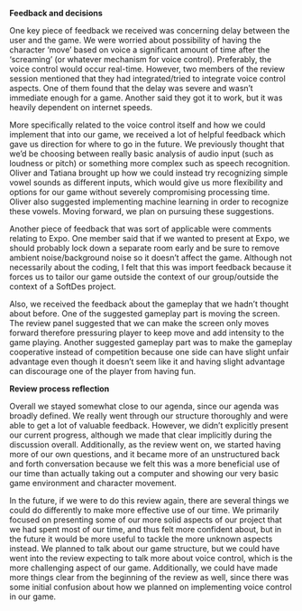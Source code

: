 **Feedback and decisions**

One key piece of feedback we received was concerning delay between the user and the game. We were worried about possibility of having the character ‘move’ based on voice a significant amount of time after the ‘screaming’ (or whatever mechanism for voice control). Preferably, the voice control would occur real-time. However, two members of the review session mentioned that they had integrated/tried to integrate voice control aspects. One of them found that the delay was severe and wasn’t immediate enough for a game. Another said they got it to work, but it was heavily dependent on internet speeds.

More specifically related to the voice control itself and how we could implement that into our game, we received a lot of helpful feedback which gave us direction for where to go in the future. We previously thought that we’d be choosing between really basic analysis of audio input (such as loudness or pitch) or something more complex such as speech recognition. Oliver and Tatiana brought up how we could instead try recognizing simple vowel sounds as different inputs, which would give us more flexibility and options for our game without severely compromising processing time. Oliver also suggested implementing machine learning in order to recognize these vowels. Moving forward, we plan on pursuing these suggestions.

Another piece of feedback that was sort of applicable were comments relating to Expo. One member said that if we wanted to present at Expo, we should probably lock down a separate room early and be sure to remove ambient noise/background noise so it doesn’t affect the game. Although not necessarily about the coding, I felt that this was import feedback because it forces us to tailor our game outside the context of our group/outside the context of a SoftDes project.

Also, we received the feedback about the gameplay that we hadn’t thought about before. One of the suggested gameplay part is moving the screen. The review panel suggested that we can make the screen only moves forward therefore pressuring player to keep move and add intensity to the game playing. Another suggested gameplay part was to make the gameplay cooperative instead of competition because one side can have slight unfair advantage even though it doesn’t seem like it and having slight advantage can discourage one of the player from having fun. 


**Review process reflection**

Overall we stayed somewhat close to our agenda, since our agenda was broadly defined. We really went through our structure thoroughly and were able to get a lot of valuable feedback. However, we didn’t explicitly present our current progress, although we made that clear implicitly during the discussion overall. Additionally, as the review went on, we started having more of our own questions, and it became more of an unstructured back and forth conversation because we felt this was a more beneficial use of our time than actually taking out a computer and showing our very basic game environment and character movement. 

In the future, if we were to do this review again, there are several things we could do differently to make more effective use of our time. We primarily focused on presenting some of our more solid aspects of our project that we had spent most of our time, and thus felt more confident about, but in the future it would be more useful to tackle the more unknown aspects instead. We planned to talk about our game structure, but we could have went into the review expecting to talk more about voice control, which is the more challenging aspect of our game. Additionally, we could have made more things clear from the beginning of the review as well, since there was some initial confusion about how we planned on implementing voice control in our game.
